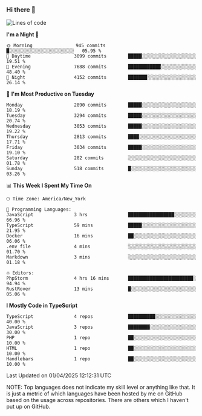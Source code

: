 ### Hi there 👋

<!--
**LynxJinxxy/LynxJinxxy** is a ✨ _special_ ✨ repository because its `README.md` (this file) appears on your GitHub profile.

Here are some ideas to get you started:

- 🔭 I’m currently working on ...
- 🌱 I’m currently learning ...
- 👯 I’m looking to collaborate on ...
- 🤔 I’m looking for help with ...
- 💬 Ask me about ...
- 📫 How to reach me: ...
- 😄 Pronouns: ...
- ⚡ Fun fact: ...
-->

<!--START_SECTION:waka-->
![Lines of code](https://img.shields.io/badge/From%20Hello%20World%20I%27ve%20Written-24.7%20million%20lines%20of%20code-blue)

**I'm a Night 🦉** 

```text
🌞 Morning                945 commits         █░░░░░░░░░░░░░░░░░░░░░░░░   05.95 % 
🌆 Daytime                3099 commits        █████░░░░░░░░░░░░░░░░░░░░   19.51 % 
🌃 Evening                7688 commits        ████████████░░░░░░░░░░░░░   48.40 % 
🌙 Night                  4152 commits        ███████░░░░░░░░░░░░░░░░░░   26.14 % 
```
📅 **I'm Most Productive on Tuesday** 

```text
Monday                   2890 commits        █████░░░░░░░░░░░░░░░░░░░░   18.19 % 
Tuesday                  3294 commits        █████░░░░░░░░░░░░░░░░░░░░   20.74 % 
Wednesday                3053 commits        █████░░░░░░░░░░░░░░░░░░░░   19.22 % 
Thursday                 2813 commits        ████░░░░░░░░░░░░░░░░░░░░░   17.71 % 
Friday                   3034 commits        █████░░░░░░░░░░░░░░░░░░░░   19.10 % 
Saturday                 282 commits         ░░░░░░░░░░░░░░░░░░░░░░░░░   01.78 % 
Sunday                   518 commits         █░░░░░░░░░░░░░░░░░░░░░░░░   03.26 % 
```


📊 **This Week I Spent My Time On** 

```text
🕑︎ Time Zone: America/New_York

💬 Programming Languages: 
JavaScript               3 hrs               █████████████████░░░░░░░░   66.96 % 
TypeScript               59 mins             █████░░░░░░░░░░░░░░░░░░░░   21.95 % 
Docker                   16 mins             ██░░░░░░░░░░░░░░░░░░░░░░░   06.06 % 
.env file                4 mins              ░░░░░░░░░░░░░░░░░░░░░░░░░   01.70 % 
Markdown                 3 mins              ░░░░░░░░░░░░░░░░░░░░░░░░░   01.18 % 

🔥 Editors: 
PhpStorm                 4 hrs 16 mins       ████████████████████████░   94.94 % 
RustRover                13 mins             █░░░░░░░░░░░░░░░░░░░░░░░░   05.06 % 
```

**I Mostly Code in TypeScript** 

```text
TypeScript               4 repos             ██████████░░░░░░░░░░░░░░░   40.00 % 
JavaScript               3 repos             ████████░░░░░░░░░░░░░░░░░   30.00 % 
PHP                      1 repo              ██░░░░░░░░░░░░░░░░░░░░░░░   10.00 % 
HTML                     1 repo              ██░░░░░░░░░░░░░░░░░░░░░░░   10.00 % 
Handlebars               1 repo              ██░░░░░░░░░░░░░░░░░░░░░░░   10.00 % 
```




 Last Updated on 01/04/2025 12:12:31 UTC
<!--END_SECTION:waka-->
NOTE: Top languages does not indicate my skill level or anything like that. It is just a metric of which languages have been hosted by me on GitHub based on the usage across repositories. There are others which I haven't put up on GitHub.
